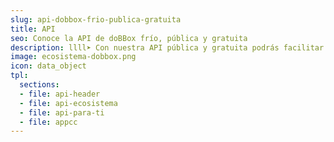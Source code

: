 ```yaml
---
slug: api-dobbox-frio-publica-gratuita
title: API
seo: Conoce la API de doBBox frío, pública y gratuita
description: llll➤ Con nuestra API pública y gratuita podrás facilitar la vida de tus clientes ✅ visualizando sus temperaturas a través de tu plataforma.
image: ecosistema-dobbox.png
icon: data_object
tpl:
  sections:
  - file: api-header
  - file: api-ecosistema
  - file: api-para-ti
  - file: appcc
---
```

